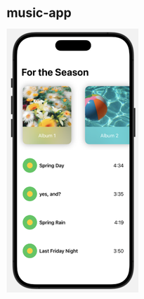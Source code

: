 # music-app

<img src="https://github.com/ella-guo-yixin/music-app/blob/main/view1.png" alt="Interface View" width="300" height="600">
